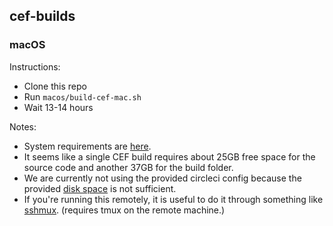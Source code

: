 ## cef-builds

### macOS

Instructions:

- Clone this repo
- Run `macos/build-cef-mac.sh`
- Wait 13-14 hours

Notes:

- System requirements are [here](https://bitbucket.org/chromiumembedded/cef/wiki/AutomatedBuildSetup.md).
- It seems like a single CEF build requires about 25GB free space for the source code and another 37GB for the build folder.
- We are currently not using the provided circleci config because the provided [disk space](https://circle-macos-docs.s3.amazonaws.com/image-manifest/build-430/index.html) is not sufficient.
- If you're running this remotely, it is useful to do it through something like [sshmux](https://github.com/Russell91/sshmux). (requires tmux on the remote machine.)